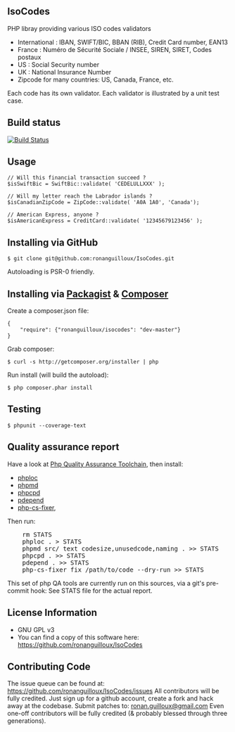 IsoCodes
--------

PHP libray providing various ISO codes validators

* International : IBAN, SWIFT/BIC, BBAN (RIB), Credit Card number, EAN13
* France : Numéro de Sécurité Sociale / INSEE, SIREN, SIRET, Codes postaux
* US : Social Security number
* UK : National Insurance Number
* Zipcode for many countries: US, Canada, France, etc.

Each code has its own validator.
Each validator is illustrated by a unit test case.


Build status
------------

[![Build Status](https://secure.travis-ci.org/ronanguilloux/IsoCodes.png?branch=master)](http://travis-ci.org/ronanguilloux/IsoCodes)


Usage
-----

    // Will this financial transaction succeed ?
    $isSwiftBic = SwiftBic::validate( 'CEDELULLXXX' );

    // Will my letter reach the Labrador islands ?
    $isCanadianZipCode = ZipCode::validate( 'A0A 1A0', 'Canada');

    // American Express, anyone ?
    $isAmericanExpress = CreditCard::validate( '12345679123456' );


Installing via GitHub
---------------------

    $ git clone git@github.com:ronanguilloux/IsoCodes.git

Autoloading is PSR-0 friendly.

Installing via [Packagist](https://packagist.org/packages/ronanguilloux/isocodes) & [Composer](http://getcomposer.org/doc/00-intro.md)
-----------------------------------

Create a composer.json file:

    {
        "require": {"ronanguilloux/isocodes": "dev-master"}
    }


Grab composer:

    $ curl -s http://getcomposer.org/installer | php

Run install (will build the autoload):

    $ php composer.phar install


Testing
-------

    $ phpunit --coverage-text


Quality assurance report
------------------------

Have a look at [Php Quality Assurance Toolchain](http://phpqatools.org), then install:
* [phploc](https://github.com/sebastianbergmann/phploc)
* [phpmd](https://github.com/phpmd/phpmd)
* [phpcpd](https://github.com/sebastianbergmann/phpcpd)
* [pdepend](https://github.com/pdepend/pdepend)
* [php-cs-fixer](https://github.com/fabpot/PHP-CS-Fixer),

Then run:
<pre>
    rm STATS
    phploc . > STATS
    phpmd src/ text codesize,unusedcode,naming . >> STATS
    phpcpd . >> STATS
    pdepend . >> STATS
    php-cs-fixer fix /path/to/code --dry-run >> STATS
</pre>

This set of php QA tools are currently run on this sources, via a git's pre-commit hook: See STATS file for the actual report.


License Information
-------------------

* GNU GPL v3
* You can find a copy of this software here: https://github.com/ronanguilloux/IsoCodes


Contributing Code
-----------------

The issue queue can be found at: https://github.com/ronanguilloux/IsoCodes/issues
All contributors will be fully credited. Just sign up for a github account, create a fork and hack away at the codebase.
Submit patches to: ronan.guilloux@gmail.com
Even one-off contributors will be fully credited (& probably blessed through three generations).

